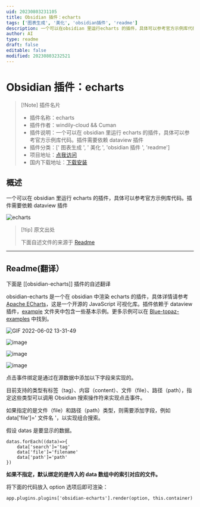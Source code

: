 ```yaml
---
uid: 20230803231105
title: Obsidian 插件：echarts
tags: ['图表生成', '美化', 'obsidian插件', 'readme']
description: 一个可以在obsidian 里运行echarts 的插件，具体可以参考官方示例库代码。插件需要依赖dataview插件
author: AI
type: readme
draft: false
editable: false
modified: 20230803232521
---
```


# Obsidian 插件：echarts

> [!Note] 插件名片
> - 插件名称：echarts
> - 插件作者：windily-cloud && Cuman
> - 插件说明：一个可以在 obsidian 里运行 echarts 的插件，具体可以参考官方示例库代码。插件需要依赖 dataview 插件
> - 插件分类：[' 图表生成 ', ' 美化 ', 'obsidian 插件 ', 'readme']
> - 项目地址：[点我访问](https://github.com/cumany/obsidian-echarts)
> - 国内下载地址：[下载安装](https://pkmer.cn/products/plugin/pluginMarket/?obsidian-echarts)

## 概述

一个可以在 obsidian 里运行 echarts 的插件，具体可以参考官方示例库代码。插件需要依赖 dataview 插件

![echarts](https://cdn.pkmer.cn/covers/obsidian-echarts.png!pkmer)

> [!tip] 原文出处
>
>下面自述文件的来源于 [Readme](https://ghproxy.net/https://raw.githubusercontent.com/cumany/obsidian-echarts/main/README.md)
>

---

## Readme(翻译）

下面是 [[obsidian-echarts]] 插件的自述翻译

obsidian-echarts 是一个在 obsidian 中渲染 echarts 的插件，具体详情请参考 [Apache ECharts](https://echarts.apache.org/en/index.html)，这是一个开源的 JavaScript 可视化库。插件依赖于 dataview 插件，[example](https://github.com/cumany/obsidian-echarts/tree/main/example) 文件夹中包含一些基本示例。更多示例可以在 [Blue-topaz-examples](https://github.com/cumany/Blue-topaz-examples) 中找到。

![GIF 2022-06-02 13-31-49](https://user-images.githubusercontent.com/42957010/171559841-cfa4e5e2-69be-4506-a32f-beac33842052.gif)

![image](https://user-images.githubusercontent.com/42957010/171442642-fce4d273-ee06-4a3b-bb8c-e312f8763ce6.png)

![image](https://user-images.githubusercontent.com/42957010/171442781-67127459-5c35-4535-a80c-1c79059c3853.png)

![image](https://user-images.githubusercontent.com/42957010/171444744-5ba1e0e8-b01c-4f4b-b9e1-4ef448ded02f.png)

点击事件绑定是通过在源数据中添加以下字段来实现的。

目前支持的类型有标签（tag）、内容（content）、文件（file）、路径（path），指定这些类型可以调用 Obsidian 搜索操作符来实现点击事件。

如果指定的是文件（file）和路径（path）类型，则需要添加字段，例如 data['file']=' 文件名 '，以实现组合搜索。

假设 datas 是要显示的数据。

```
datas.forEach((data)=>{
	data['search']='tag'
	data['file']='filename'
	data['path']='path'
})
```

**如果不指定，默认绑定的是传入的 data 数组中的索引对应的文件。**

将下面的代码放入 option 选项后即可渲染：

```
app.plugins.plugins['obsidian-echarts'].render(option, this.container)
```